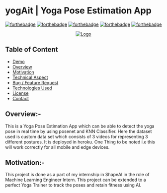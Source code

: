 # yogAit | Yoga Pose Estimation App

[![forthebadge](https://forthebadge.com/images/badges/for-you.svg)](https://forthebadge.com)
[![forthebadge](https://forthebadge.com/images/badges/built-with-love.svg)](https://forthebadge.com)
[![forthebadge](https://forthebadge.com/images/badges/makes-people-smile.svg)](https://forthebadge.com)
[![forthebadge](https://forthebadge.com/images/badges/powered-by-responsibility.svg)](https://forthebadge.com)
[![forthebadge](https://forthebadge.com/images/badges/check-it-out.svg)](https://forthebadge.com)
<!--
[![forthebadge](https://forthebadge.com/images/badges/check-it-out.svg)](https://forthebadge.com)
[![forthebadge](https://forthebadge.com/images/badges/powered-by-electricity.svg)](https://forthebadge.com)
[![forthebadge](https://forthebadge.com/images/badges/made-with-python.svg)](https://forthebadge.com)-->


<p align="center">
  <a href="https://github.com/jay-munjapara/yogAit">
    <img src="https://developers.google.com/ml-kit/images/vision/card-pose_detection.png" alt="Logo">
  </a>
</p>


## Table of Content
  * [Demo](#demo)
  * [Overview](#overview)
  * [Motivation](#motivation)
  * [Technical Aspect](#technical-aspect)
  * [Bug / Feature Request](#bug---feature-request)
  * [Technologies Used](#technologies-used)
  * [License](#license)
  * [Contact](#contact-)


## Overview:-

This is a Yoga Pose Estimation App which can be able to detect the yoga pose in real time by using posenet and KNN Classifier. Here the dataset used is custom data set which consists of 3 videos for representing 3 different postures. It is deployed in heroku. One Thing to be noted i.e this will work correctly for all mobile and edge devices.

## Motivation:-

This project is done as a part of my internship in ShapeAI in the role of Machine Learning Engineer Intern. This project can be extended to a perfect Yoga Trainer to track the poses and retain fitness using AI.
